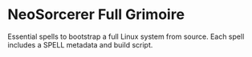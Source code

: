 # NeoSorcerer Full Grimoire

Essential spells to bootstrap a full Linux system from source.
Each spell includes a SPELL metadata and build script.
